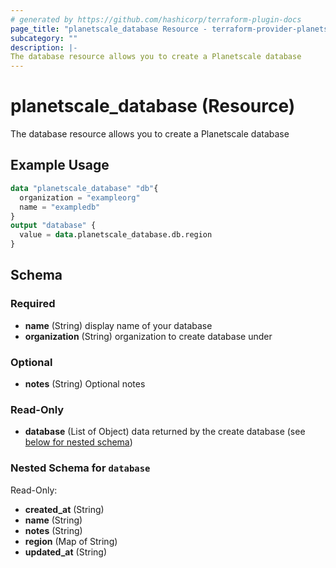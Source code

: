 ```yaml
---
# generated by https://github.com/hashicorp/terraform-plugin-docs
page_title: "planetscale_database Resource - terraform-provider-planetscale"
subcategory: ""
description: |-
The database resource allows you to create a Planetscale database
---
```


# planetscale_database (Resource)
The database resource allows you to create a Planetscale database


## Example Usage

```terraform
data "planetscale_database" "db"{
  organization = "exampleorg"
  name = "exampledb"
}
output "database" {
  value = data.planetscale_database.db.region
}
```

<!-- schema generated by tfplugindocs -->
## Schema

### Required

- **name** (String) display name of your database
- **organization** (String) organization to create database under

### Optional
- **notes** (String) Optional notes

### Read-Only

- **database** (List of Object) data returned by the create database (see [below for nested schema](#nestedatt--database))

<a id="nestedatt--database"></a>
### Nested Schema for `database`

Read-Only:

- **created_at** (String)
- **name** (String)
- **notes** (String)
- **region** (Map of String)
- **updated_at** (String)


